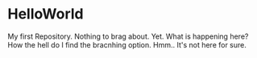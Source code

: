 # HelloWorld
My first Repository. Nothing to brag about. Yet.
What is happening here? How the hell do I find the bracnhing option. 
Hmm.. It's not here for sure.
 
 
